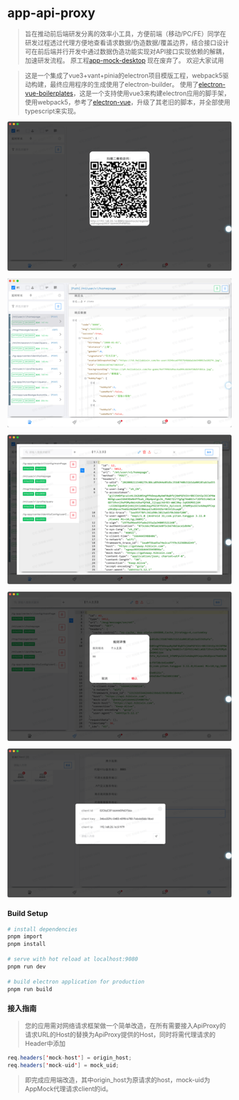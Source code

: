 # app-api-proxy

> 旨在推动前后端研发分离的效率小工具，方便前端（移动/PC/FE）同学在研发过程透过代理方便地查看请求数据/伪造数据/覆盖边界，结合接口设计可在前后端并行开发中通过数据伪造功能实现对API接口实现依赖的解耦，加速研发流程。
> 原工程[app-mock-desktop](https://github.com/maskerliu/app-mock-desktop) 现在废弃了。
> 欢迎大家试用



> 这是一个集成了vue3+vant+pinia的electron项目模版工程，webpack5驱动构建，最终应用程序的生成使用了electron-builder。
> 使用了[electron-vue-boilerplates](https://github.com/maskerliu/electron-vue-boilerplates)，这是一个支持使用vue3来构建electron应用的脚手架，使用webpack5，参考了[electron-vue](https://github.com/SimulatedGREG/electron-vue)，升级了其老旧的脚本，并全部使用typescript来实现。

![代理注册](./images/B4307CC9-5A8A-48E6-A63A-8DE90AD2826E.png)

![请求代理](./images/F33A7AB6-30BF-4C6F-9591-75E1B952E799.png)

![数据Mock](./images/EF91DD73-47E5-40C4-9B48-7FCA3ABADFA2.png)

![Mock规则管理](./images/AB2F7381-D4C1-40A1-91E5-702071413295.png)

![设置](./images/CD881490-C0C2-468E-9F5F-9F3DE8F9FFE3.png)

### Build Setup

``` bash
# install dependencies
pnpm import
pnpm install

# serve with hot reload at localhost:9080
pnpm run dev

# build electron application for production
pnpm run build

```

### 接入指南
> 您的应用需对网络请求框架做一个简单改造，在所有需要接入ApiProxy的请求URL的Host的替换为ApiProxy提供的Host，同时将需代理请求的Header中添加

``` java
req.headers['mock-host'] = origin_host;
req.headers['mock-uid'] = mock_uid;
```

> 即完成应用端改造，其中origin_host为原请求的host，mock-uid为AppMock代理请求client的id。